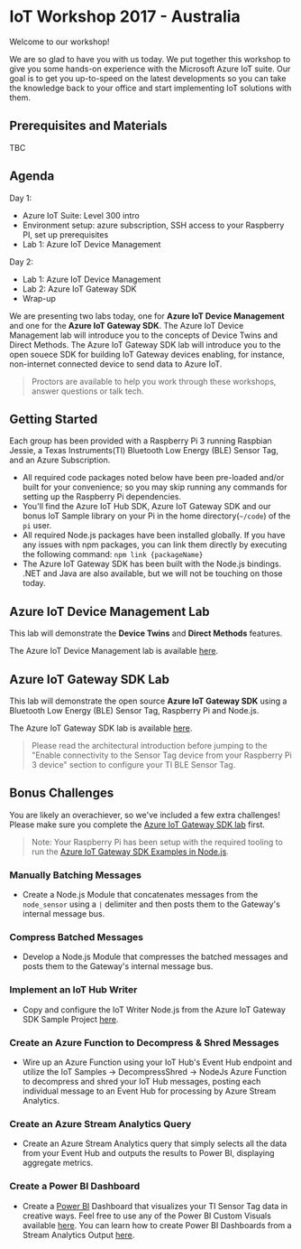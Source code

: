 # IoT Workshop 2017 - Australia 

Welcome to our workshop! 

We are so glad to have you with us today. We put together this workshop to give you some hands-on experience with the Microsoft Azure IoT suite. Our goal is to get you up-to-speed on the latest developments so you can take the knowledge back to your office and start implementing IoT solutions with them.

## Prerequisites and Materials
TBC


## Agenda
Day 1: 
- Azure IoT Suite: Level 300 intro 
- Environment setup: azure subscription, SSH access to your Raspberry PI, set up prerequisites
- Lab 1: Azure IoT Device Management

Day 2:
- Lab 1: Azure IoT Device Management
- Lab 2: Azure IoT Gateway SDK
- Wrap-up

We are presenting two labs today, one for **Azure IoT Device Management** and 
one for the **Azure IoT Gateway SDK**.  The Azure IoT Device Management lab will introduce you to the concepts of Device Twins and Direct Methods. The Azure IoT Gateway SDK lab will introduce you to the open souece SDK for building IoT Gateway devices enabling, for instance, non-internet connected device to send data to Azure IoT. 

> Proctors are available to help you work through these workshops, answer questions or talk tech.

## Getting Started
Each group has been provided with a Raspberry Pi 3 running Raspbian Jessie, a Texas Instruments(TI) 
Bluetooth Low Energy (BLE) Sensor Tag, and an Azure Subscription.  

- All required code packages noted below have been pre-loaded and/or built for 
your convenience; so you may skip running any commands for setting up the Raspberry Pi dependencies.  
- You'll find 
the Azure IoT Hub SDK, Azure IoT Gateway SDK and our bonus IoT Sample library on your Pi in the home directory(`~/code`) of the `pi` user.
- All required Node.js packages have been installed globally. If you have any issues with npm packages, you can link them directly by executing the following command: `npm link {packageName}`
- The Azure IoT Gateway SDK has been built with the Node.js bindings. .NET and Java are also available, but we will not be touching on those today.  

## Azure IoT Device Management Lab

This lab will demonstrate the **Device Twins** and **Direct Methods** features. 

The Azure IoT Device Management lab is available [here](https://github.com/Azure/azure-iot-sdks/tree/mvp_summit/c/serializer/samples/devicetwin_configupdate#how-to-update-configuration-and-reboot-an-iot-device-with-azure-iot-device-twins). 


## Azure IoT Gateway SDK Lab 

This lab will demonstrate the open source **Azure IoT Gateway SDK** using a Bluetooth Low Energy (BLE) Sensor Tag, Raspberry Pi and Node.js.

The Azure IoT Gateway SDK lab is available [here](iot-hub-gateway-sdk-physical-device.md).


>Please read the architectural introduction before jumping to the "Enable connectivity to the Sensor Tag device from your Raspberry Pi 3 device"
section to configure your TI BLE Sensor Tag.

## Bonus Challenges

You are likely an overachiever, so we've included a few extra challenges!  Please make sure you complete the [Azure IoT Gateway SDK lab](iot-hub-gateway-sdk-physical-device.md) first.

> Note: Your Raspberry Pi has been setup with the required tooling 
to run the [Azure IoT Gateway SDK Examples in Node.js](https://github.com/Azure/azure-iot-gateway-sdk/blob/master/doc/nodejs_how_to.md#linux-1).

### Manually Batching Messages
- Create a Node.js Module that concatenates messages from the `node_sensor` using 
a `|` delimiter and then posts them to the Gateway's internal message bus. 

### Compress Batched Messages  
- Develop a Node.js Module that compresses the batched messages and posts them to 
the Gateway's internal message bus.

### Implement an IoT Hub Writer
- Copy and configure the IoT Writer Node.js from the Azure IoT Gateway SDK Sample Project [here](https://github.com/Azure/azure-iot-gateway-sdk/blob/master/samples/nodejs_simple_sample/nodejs_modules/iothub_writer.js).

### Create an Azure Function to Decompress & Shred Messages
- Wire up an Azure Function using your IoT Hub's Event Hub endpoint and utilize 
the IoT Samples -> DecompressShred -> NodeJs Azure Function to decompress and 
shred your IoT Hub messages, posting each individual message to an Event Hub for 
processing by Azure Stream Analytics.

### Create an Azure Stream Analytics Query
- Create an Azure Stream Analytics query that simply selects all the data from your 
Event Hub and outputs the results to Power BI, displaying aggregate metrics.

### Create a Power BI Dashboard
- Create a [Power BI](http://app.powerbi.com) Dashboard that visualizes your TI Sensor Tag data in creative ways.  Feel free to use any of the Power BI Custom Visuals available [here](https://store.office.com/en-us/appshome.aspx?productgroup=PowerBI). You can learn how to create Power BI Dashboards from a Stream Analytics Output [here](https://azure.microsoft.com/en-us/documentation/articles/stream-analytics-power-bi-dashboard/).
